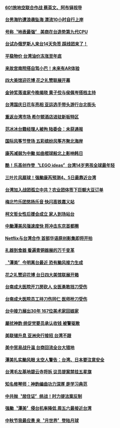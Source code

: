 #### [601旅地空联合作战 蔡英文、阿布铎视导](../pages/news206/a1394651.md?t=10092132?t=10091832?t=10091531?t=10091232) 

#### [台男海钓遭浪袭坠海 漂流10小时自行上岸](../pages/news206/a1394632.md?t=10092132?t=10091832?t=10091531?t=10091232) 

#### [号称〝地表最强〞 美商在台造势第九代CPU](../pages/news206/a1394536.md?t=10092132?t=10091832?t=10091531?t=10091232) 

#### [台试办俄罗斯人来台14天免签 踩线团来了！](../pages/news206/a1394533.md?t=10092132?t=10091832?t=10091531?t=10091232) 

#### [平稳物价 台湾油价冻涨至年底](../pages/news206/a1394532.md?t=10092132?t=10091832?t=10091531?t=10091232) 

#### [来故宫南院搭自驾小巴！未来有AR体验](../pages/news206/a1394440.md?t=10092132?t=10091832?t=10091531?t=10091232) 

#### [四大美馆迎花博 花之礼赞联展开幕](../pages/news206/a1394357.md?t=10092132?t=10091832?t=10091531?t=10091232) 

#### [金钟奖落谁家今晚揭晓 黄子佼与侯佩岑搭档主持](../pages/news206/a1394306.md?t=10092132?t=10091832?t=10091531?t=10091232) 

#### [台湾国庆日花车亮相 亚运选手带头游行台北街头](../pages/news206/a1394209.md?t=10092132?t=10091832?t=10091531?t=10091232) 

#### [重返台湾市场 希尔顿酒店进驻新板特区](../pages/news206/a1394182.md?t=10092132?t=10091832?t=10091531?t=10091232) 

#### [范冰冰台籍经理人被拘 陆委会：未获通报](../pages/news206/a1394049.md?t=10092132?t=10091832?t=10091531?t=10091232) 

#### [国际风筝节登场 五彩缤纷风筝齐聚北海岸](../pages/news206/a1393923.md?t=10092132?t=10091832?t=10091531?t=10091232) 

#### [康芮减弱为中颱 如曲棍球般北上影响韩日](../pages/news206/a1393917.md?t=10092132?t=10091832?t=10091531?t=10091232) 

#### [酷！乐高创作登〝LEGO ideas〞台湾14岁男孩全球最年轻](../pages/news206/a1393748.md?t=10092132?t=10091832?t=10091531?t=10091232) 

#### [三叶片风扇球！强颱康芮预测4、5日最靠近台湾](../pages/news206/a1393736.md?t=10092132?t=10091832?t=10091531?t=10091232) 

#### [台湾加入战团孤立中共？农业团体签下巨额大豆订单](../pages/news206/a1393647.md?t=10092132?t=10091832?t=10091531?t=10091232) 

#### [梅北竹乐团悠扬乐音 快闪高铁嘉义站](../pages/news206/a1393613.md?t=10092132?t=10091832?t=10091531?t=10091232) 

#### [柯文哲女性后援会成立 家人到场站台](../pages/news206/a1393542.md?t=10092132?t=10091832?t=10091531?t=10091232) 

#### [中颱潭美风强速度快 将冲击东京首都圈](../pages/news206/a1393534.md?t=10092132?t=10091832?t=10091531?t=10091232) 

#### [Netflix与台湾合作 首部华语原创影集即将开拍](../pages/news206/a1393493.md?t=10092132?t=10091832?t=10091531?t=10091232) 

#### [礼器到食器 看遍青铜器展的万千变革](../pages/news206/a1393474.md?t=10092132?t=10091832?t=10091531?t=10091232) 

#### [〝潭美〞今明离台最近 恐有颱风接力生成](../pages/news206/a1393405.md?t=10092132?t=10091832?t=10091531?t=10091232) 

#### [花之礼赞迎花博 台日四大美馆联展开箱](../pages/news206/a1393349.md?t=10092132?t=10091832?t=10091531?t=10091232) 

#### [台南成大医院开刀房砍人 女医勇敢挡刀受伤](../pages/news206/a1393327.md?t=10092132?t=10091832?t=10091531?t=10091232) 

#### [台南成大医院员工持刀伤同仁 医师抢刀受伤](../pages/news206/a1393322.md?t=10092132?t=10091832?t=10091531?t=10091232) 

#### [台中接力展出30年 167位美术家回娘家](../pages/news206/a1393317.md?t=10092132?t=10091832?t=10091531?t=10091232) 

#### [屡扰神韵 统促党要员承认收钱 被警驱散](../pages/news206/a1393195.md?t=10092132?t=10091832?t=10091531?t=10091232) 

#### [美联储升息 亚洲央行接招 台湾不跟](../pages/news206/a1393190.md?t=10092132?t=10091832?t=10091531?t=10091232) 

#### [美中贸易战升温 台商回流全台大猎地](../pages/news206/a1393186.md?t=10092132?t=10091832?t=10091531?t=10091232) 

#### [潭美扎实颱风眼 太空人警告：台湾、日本要注意安全](../pages/news206/a1393039.md?t=10092132?t=10091832?t=10091531?t=10091232) 

#### [台湾毛左基地碧云寺将拆 议员提案禁挂五星旗](../pages/news206/a1392903.md?t=10092132?t=10091832?t=10091531?t=10091232) 

#### [知名修琴师：神韵编曲功力深厚 是学习典范](../pages/news206/a1392892.md?t=10092132?t=10091832?t=10091531?t=10091232) 

#### [中共抛〝居住证〞统战！时力提法案反制](../pages/news206/a1392873.md?t=10092132?t=10091832?t=10091531?t=10091232) 

#### [强颱〝潭美〞侵台机率降低 周五六最接近台湾](../pages/news206/a1392872.md?t=10092132?t=10091832?t=10091531?t=10091232) 

#### [中秋节我最应景  来〝月世界〞登陆月球](../pages/news206/a1392765.md?t=10092132?t=10091832?t=10091531?t=10091232) 

